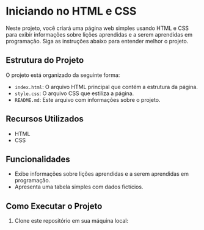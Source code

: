 # Iniciando no HTML e CSS

Neste projeto, você criará uma página web simples usando HTML e CSS para exibir informações sobre lições aprendidas e a serem aprendidas em programação. Siga as instruções abaixo para entender melhor o projeto.

## Estrutura do Projeto

O projeto está organizado da seguinte forma:

- `index.html`: O arquivo HTML principal que contém a estrutura da página.
- `style.css`: O arquivo CSS que estiliza a página.
- `README.md`: Este arquivo com informações sobre o projeto.

## Recursos Utilizados

- HTML
- CSS

## Funcionalidades

- Exibe informações sobre lições aprendidas e a serem aprendidas em programação.
- Apresenta uma tabela simples com dados fictícios.

## Como Executar o Projeto

1. Clone este repositório em sua máquina local:

